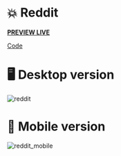 # 💥 Reddit

**[PREVIEW LIVE](https://edveika-reddit.netlify.app/)**

[Code](https://github.com/Edveika/Web-FrontEnd-Practice/tree/main/Reddit)

# 🖥 Desktop version

![reddit](https://github.com/Edveika/Web-FrontEnd-Practice/assets/113787144/fd5297dd-71aa-442e-a8b5-66ff96d9810d)

# 📱 Mobile version

![reddit_mobile](https://github.com/Edveika/HTML-CSS-Practice/assets/113787144/d2c75adc-9b86-4999-a23a-06f72ff7ef59)
